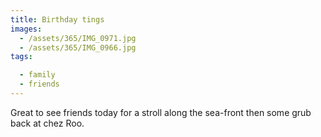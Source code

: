 ```yaml
---
title: Birthday tings
images:
  - /assets/365/IMG_0971.jpg
  - /assets/365/IMG_0966.jpg
tags:

  - family
  - friends
---
```

Great to see friends today for a stroll along the sea-front then some grub back at chez Roo. 